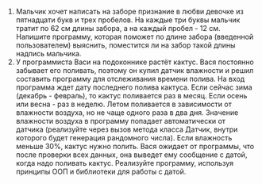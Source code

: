 1. Мальчик хочет написать на заборе признание в любви девочке из пятнадцати
   букв и трех пробелов. На каждые три буквы мальчик тратит по 62 см длины
   забора, а на каждый пробел - 12 см.
   Напишите программу, которая поможет по длине забора (введенной
   пользователем) выяснить, поместится ли на забор такой длины надпись
   мальчика.
2. У программиста Васи на подоконнике растёт кактус. Вася постоянно забывает
   его поливать, поэтому он купил датчик влажности и решил составить программу
   для отслеживания времени полива.
   На вход программа ждет дату последнего полива кактуса. Если сейчас зима
   (декабрь - февраль), то кактус поливается раз в месяц. Если осень или весна -
   раз в неделю. Летом поливается в зависимости от влажности воздуха, но не
   чаще одного раза в два дня.
   Значение влажности воздуха в программу попадает автоматически от датчика
   (реализуйте через вызов метода класса Датчик, внутри которого будет
   генерация рандомного числа). Если влажность меньше 30%, кактус нужно
   полить.
   Вася ожидает от программы, что после проверки всех данных, она выведет ему
   сообщение с датой, когда надо поливать кактус.
   Реализуйте программу, используя принципы ООП и библиотеки для работы с
   датой.